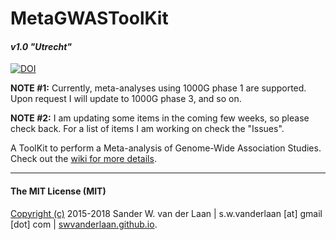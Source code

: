 MetaGWASToolKit
============
#### _v1.0 "Utrecht"_
[![DOI](https://zenodo.org/badge/75635714.svg)](https://zenodo.org/badge/latestdoi/75635714)

**NOTE #1:** Currently, meta-analyses using 1000G phase 1 are supported. Upon request I will update to 1000G phase 3, and so on.

**NOTE #2:** I am updating some items in the coming few weeks, so please check back. For a list of items I am working on check the "Issues".

A ToolKit to perform a Meta-analysis of Genome-Wide Association Studies. Check out the [wiki for more details](https://github.com/swvanderlaan/MetaGWASToolKit/wiki). 


--------------

#### The MIT License (MIT)
[Copyright (c)](copyright.md) 2015-2018 Sander W. van der Laan | s.w.vanderlaan [at] gmail [dot] com | [swvanderlaan.github.io](https://swvanderlaan.github.io).

